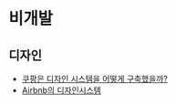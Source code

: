 # 비개발

## 디자인

- [쿠팡은 디자인 시스템을 어떻게 구축했을까?](https://yozm.wishket.com/magazine/detail/2045)
- [Airbnb의 디자인시스템](https://brunch.co.kr/@eunlune/15)

